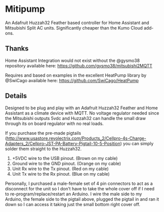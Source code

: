 # Mitipump
An  Adafruit Huzzah32 Feather based controller for Home Assistant and Mitsubishi Split AC units. Significantly cheaper than the Kumo Cloud add-ons.

## Thanks
Home Assistant Integration would not exist without the @gysmo38 repository available here: https://github.com/gysmo38/mitsubishi2MQTT

Requires and based on examples in the excellent HeatPump library by @SwiCago available here: https://github.com/SwiCago/HeatPump

## Details
Designed to be plug and play with an Adafruit Huzzah32 Feather and Home Assistant as a climate device with MQTT. No voltage regulator needed since the Mitsubishi outputs 5vdc and Huzzah32 can handle the small draw through its on board regulator with no real loads.

If you purchase the pre-made pigtails (http://www.usastore.revolectrix.com/Products_2/Cellpro-4s-Charge-Adapters_2/Cellpro-JST-PA-Battery-Pigtail-10-5-Position) you can simply solder them straight to the Huzzah32. 

1. +5VDC wire to the USB pinout. (Brown on my cable)
2. Ground wire to the GND pinout. (Orange on my cable)
3. Unit Rx wire to the Tx pinout. (Red on my cable)
4. Unit Tx wire to the Rx pinout. (Blue on my cable)

Personally, I purchased a male-female set of 4 pin connectors to act as a disconnect for the unit so I don't have to take the whole cover off if I need to re-program/replace/restart an Arduino. I wire the male side to my Arduino, the female side to the pigtail above, plugged the pigtail in and ran it down so I can access it taking just the small bottom right cover off.

